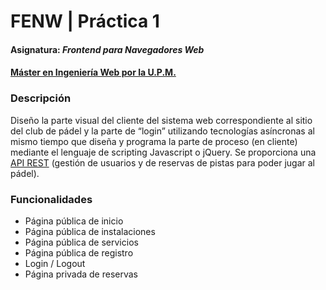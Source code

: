 # FENW | Práctica 1

#### Asignatura: *Frontend para Navegadores Web*
#### [Máster en Ingeniería Web por la U.P.M.](http://miw.etsisi.upm.es)

### Descripción

Diseño la parte visual del cliente del sistema web correspondiente al sitio del club de pádel y la parte de “login” utilizando tecnologías asíncronas al mismo tiempo que diseña y programa la parte de proceso (en cliente) mediante el lenguaje de scripting Javascript o jQuery. Se proporciona una [API REST](http://fenw.etsisi.upm.es:5555/apidoc) (gestión de usuarios y de reservas de pistas para poder jugar al pádel).

### Funcionalidades
* Página pública de inicio
* Página pública de instalaciones
* Página pública de servicios
* Página pública de registro
* Login / Logout
* Página privada de reservas